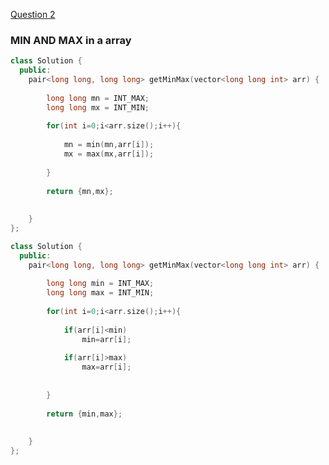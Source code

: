 <a href="https://www.geeksforgeeks.org/problems/find-minimum-and-maximum-element-in-an-array4428/1">Question 2</a>


### MIN AND MAX in a array
```cpp
class Solution {
  public:
    pair<long long, long long> getMinMax(vector<long long int> arr) {
        
        long long mn = INT_MAX;
        long long mx = INT_MIN;
        
        for(int i=0;i<arr.size();i++){
            
            mn = min(mn,arr[i]);
            mx = max(mx,arr[i]);
            
        }
        
        return {mn,mx};
        
        
    }
};
```

```cpp
class Solution {
  public:
    pair<long long, long long> getMinMax(vector<long long int> arr) {
        
        long long min = INT_MAX;
        long long max = INT_MIN;
        
        for(int i=0;i<arr.size();i++){
            
            if(arr[i]<min)
                min=arr[i];
                
            if(arr[i]>max)
                max=arr[i];
                
            
        }
        
        return {min,max};
        
        
    }
};
```